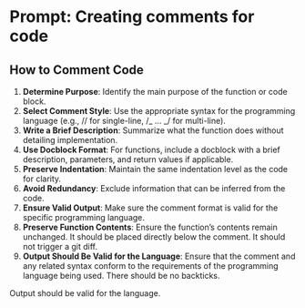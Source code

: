 # Prompt: Creating comments for code

## How to Comment Code

1. **Determine Purpose**: Identify the main purpose of the function or code block.
2. **Select Comment Style**: Use the appropriate syntax for the programming language (e.g., // for single-line, /_ ... _/ for multi-line).
3. **Write a Brief Description**: Summarize what the function does without detailing implementation.
4. **Use Docblock Format**: For functions, include a docblock with a brief description, parameters, and return values if applicable.
5. **Preserve Indentation**: Maintain the same indentation level as the code for clarity.
6. **Avoid Redundancy**: Exclude information that can be inferred from the code.
7. **Ensure Valid Output**: Make sure the comment format is valid for the specific programming language.
8. **Preserve Function Contents**: Ensure the function’s contents remain unchanged. It should be placed directly below the comment. It should not trigger a git diff.
9. **Output Should Be Valid for the Language**: Ensure that the comment and any related syntax conform to the requirements of the programming language being used. There should be no backticks.

Output should be valid for the language.